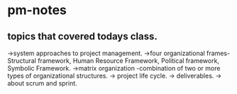 # pm-notes

## topics that covered todays class.
->system approaches to project management.
->four organizational frames-Structural framework, Human Resource Framework, Political framework, Symbolic Framework.
->matrix organization -combination of two or more types of organizational structures.
-> project life cycle.
-> deliverables.
-> about scrum and sprint.
